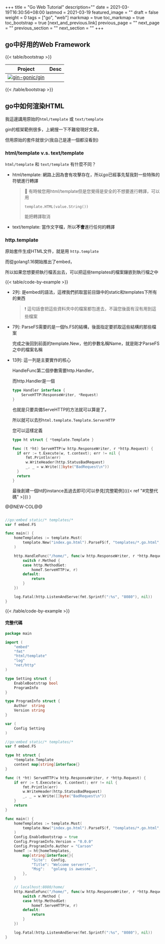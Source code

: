 +++
title = "Go Web Tutorial"
description=""
date = 2021-03-19T16:30:56+08:00
lastmod = 2021-03-19
featured_image = ""
draft = false
weight = 0
tags = ["go", "web"]
markmap = true
toc_markmap = true
toc_bootstrap = true
[next_and_previous.link]
  previous_page = ""
  next_page = ""
  previous_section = ""
  next_section = ""
+++

## go中好用的Web Framework

{{< table/bootstrap >}}

| Project | Desc |
| ----    |  ---- |
[![gin-gonic/gin](https://github-readme-stats.vercel.app/api/pin/?username=gin-gonic&repo=gin)](https://github.com/gin-gonic/gin#gin-web-framework) |

{{< /table/bootstrap >}}

## go中如何渲染HTML

我這邊講用原始的``html/template`` 或 ``text/template``

gin的框架範例很多，上網搜一下不難發現好文章。

但用原始的套件就很少(我自己是連一個都沒看到)

### html/template v.s. text/template

``html/template`` 和 ``text/template`` 有什麼不同？

- html/template: 網路上因為會有攻擊存在，所以go已經事先幫我對一些特殊的符號進行轉譯

  > 📙 有時候您用html/template但是您覺得是安全的不想要進行轉譯，可以用
  >
  > ``template.HTML(value.String())``
  >
  > 能把轉譯取消


- text/template: 當作文字檔，所以**不會**進行任何的轉譯

### http.template

原始套件生成HTML文件，就是用 ``http.template``

而從golang1.16開始推出了embed，

所以如果您想要把執行檔丟出去，可以把這些templates的檔案鑲嵌到執行檔之中

{{< table/code-by-example >}}

- 2列: 是embed的語法，這裡我們抓取當前目錄中的static和templates下所有的東西

  > ❗ 這句話會把這些資料夾中的檔案都包進去，不論您後面有沒有用到這些檔案

- 7列: ParseFS需要的是一個fs.FS的結構，後面指定要抓取這些結構的那些檔案

  完成之後回到前面的template.New，他的參數名稱Name，就是剛才ParseFS之中的檔案名稱

- 13列: 這一列是主要實作的核心

  HandleFunc第二個參數需要http.Handler，

  而http.Handler是一個

  ```go
  type Handler interface {
      ServeHTTP(ResponseWriter, *Request)
  }
  ```

  也就是只要具備ServeHTTP的方法就可以算是了，

  所以就可以去抄``html.template.Template.ServerHTTP``

  您可以這樣定義

  ```go
  type ht struct { *template.Template }

  func (t *ht) ServeHTTP(w http.ResponseWriter, r *http.Request) {
	if err := t.Execute(w, t.context); err != nil {
		fmt.Println(err)
		w.WriteHeader(http.StatusBadRequest)
		_, _ = w.Write([]byte("BadRequest\n"))
	}
	return
  }
  ```

  最後創建一個ht的instance丟過去即可(可以參見[完整範例]({{< ref "#完整代碼" >}}) )



@@NEW-COL@@

```go {linenos=inline,hl_lines=[2,7,13]}

//go:embed static/* templates/*
var f embed.FS

func main() {
    homeTemplates := template.Must(
        template.New("index.go.html").ParseFS(f, "templates/*.go.html", "templates/shopping-car/*.go.html"),
    )

    http.HandleFunc("/home/", func(w http.ResponseWriter, r *http.Request) {
        switch r.Method {
        case http.MethodGet:
            homeT.ServeHTTP(w, r)
        default:
            return
        }
    })

    log.Fatal(http.ListenAndServe(fmt.Sprintf(":%s", "8080"), nil))
}
```

{{< /table/code-by-example >}}


#### 完整代碼

```go
package main

import (
	"embed"
	"fmt"
	"html/template"
	"log"
	"net/http"
)

type Setting struct {
	EnableBootstrap bool
	ProgramInfo
}

type ProgramInfo struct {
	Author  string
	Version string
}

var (
	Config Setting
)

//go:embed static/* templates/*
var f embed.FS

type ht struct {
	*template.Template
	context map[string]interface{}
}

func (t *ht) ServeHTTP(w http.ResponseWriter, r *http.Request) {
	if err := t.Execute(w, t.context); err != nil {
		fmt.Println(err)
		w.WriteHeader(http.StatusBadRequest)
		_, _ = w.Write([]byte("BadRequest\n"))
	}
	return
}

func main() {
	homeTemplates := template.Must(
		template.New("index.go.html").ParseFS(f, "templates/*.go.html", "templates/shopping-car/*.go.html"),
	)
	Config.EnableBootstrap = true
	Config.ProgramInfo.Version = "0.0.0"
	Config.ProgramInfo.Author = "Carson"
	homeT := ht{homeTemplates,
		map[string]interface{}{
			"Site":  Config,
			"Title": "Welcome server!",
			"Msg":   "golang is awesome!",
		},
	}

	// localhost:8080/home/
	http.HandleFunc("/home/", func(w http.ResponseWriter, r *http.Request) {
		switch r.Method {
		case http.MethodGet:
			homeT.ServeHTTP(w, r)
		default:
			return
		}
	})

	log.Fatal(http.ListenAndServe(fmt.Sprintf(":%s", "8080"), nil))
}

```





[html.template: Actions]: https://golang.org/pkg/text/template/#hdr-Actions
